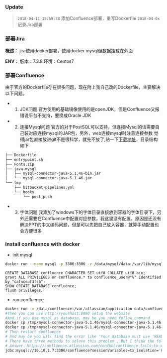 ### Update

>`2018-04-11 15:59:33` 添加Confluence部署，重写Dockerfile
>`2018-04-0x` 记录Jira部署

### 部署Jira

**概述：** jira使用docker部署，使用docker mysql但数据挂载在外面

**ENV：**
版本：7.3.8
环境：Centos7

### 部署Confluence

由于官方的Dockerfile存在很多问题，现在附上我自己改的Dockerfile，主要解决以下问题。

- 1. JDK问题
官方使用的基础镜像使用的是openJDK，但是Confluence又报错说平台不支持，要换成Oracle JDK

- 2. 连接Mysql问题
官方的对于PostSQL可以支持，但连接Mysql的话需要自己装对应连接mysql的JAR包，另外，web连接mysql时注意连接参数
觉得jar包直接放进git不是很科学，就先不放了,贴一下[下载地址](https://dev.mysql.com/downloads/file/?id=476197)，目录结构如下
```bash
├── Dockerfile
├── entrypoint.sh
├── Fonts.zip
├── java-mysql
│   ├── mysql-connector-java-5.1.46-bin.jar
│   └── mysql-connector-java-5.1.46.jar
└── tmp
    ├── bitbucket-pipelines.yml
    └── hooks
        └── post_push
```

- 3. 字体问题
我添加了windows下的字体目录直接放到容器的字体目录下，另外还需要在Confluence中配置对应参数，我这里没有配置，原因是还没有解决PPT的中文编码问题，但是可以先把自己放入容器，就算手动配置也会方便很多

### Install confluence with docker

- init mysql
``` bash
docker run --name mysql -p 3306:3306 -v /data/mysql/data:/var/lib/mysql -e MYSQL_ROOT_PASSWORD=root -idt mysql/mysql-server:latest --character-set-server=utf8 --collation-server=utf8_bin
```
```
CREATE DATABASE confluence CHARACTER SET utf8 COLLATE utf8_bin;
grant ALL PRIVILEGES on confluence.* to confluence_user@"%" Identified by "cafnceaf3fs6";
SHOW CREATE DATABASE confluence;
flush privileges;
```

- run confluence
``` bash
docker run -v /data/confluence:/var/atlassian/application-data/confluence --name="confluence" -d -p 8090:8090 -p 8091:8091 atlassian/confluence-server
#Then you can use http://yourhost:8090 setup the website
#And if you use mysql as database, may be you need follow command
docker cp /tmp/mysql-connector-java-5.1.46/mysql-connector-java-5.1.46.jar bbac1d7a421c:/opt/atlassian/confluence/confluence/WEB-INF/lib/mysql-connector-java-5.1.46.jar
docker cp /tmp/mysql-connector-java-5.1.46/mysql-connector-java-5.1.46-bin.jar bbac1d7a421c:/opt/atlassian/confluence/confluence/WEB-INF/lib/mysql-connector-java-5.1.46-bin.jar
# Then restart confluence
# And may be you will find the error like 'Your database must use 'READ-COMMITTED' as the default isolation level'
# There have three methods to solove this problem , But I think the following method is the most concise
# Answer：https://confluence.atlassian.com/confkb/confluence-fails-to-start-and-throws-mysql-session-isolation-level-repeatable-read-is-no-longer-supported-error-241568536.html
jdbc:mysql://10.10.1.7:3306/confluence?sessionVariables=tx_isolation='READ-COMMITTED'&useSSL=false
```
